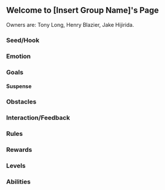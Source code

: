 ## Welcome to [Insert Group Name]'s Page

Owners are: Tony Long, Henry Blazier, Jake Hijirida.

### Seed/Hook


### Emotion


### Goals


#### Suspense


### Obstacles


### Interaction/Feedback


### Rules


### Rewards


### Levels


### Abilities

